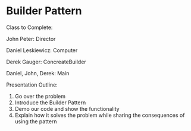 # Builder Pattern

Class to Complete:

John Peter: Director

Daniel Leskiewicz: Computer

Derek Gauger: ConcreateBuilder

Daniel, John, Derek: Main


Presentation Outline:
1) Go over the problem
2) Introduce the Builder Pattern
3) Demo our code and show the functionality
4) Explain how it solves the problem while sharing the consequences of using the pattern
